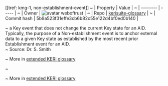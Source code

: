 [[tref: kmg-1, non-establishment-event]]
~ | Property | Value |
~ | -------- | ----- |
~ | Owner | ![avatar](https://avatars.githubusercontent.com/u/82824804?v=4) weboftrust |
~ | Repo | [kerisuite-glossary](https://github.com/weboftrust/kerisuite-glossary) |
~ | Commit hash | 5b9a523f31effe3cb6b82c55e122d4bf0ed0b140 |

~ a Key event that does not change the current Key state for an AID. Typically, the purpose of a Non-establishment event is to anchor external data to a given Key state as established by the most recent prior Establishment event for an AID.  
~ Source: Dr. S. Smith

~ More in <a href="https://weboftrust.github.io/WOT-terms/docs/glossary/non-establishment-event">extended KERI glossary</a>

~ <span style="display: none;">End of included external content. Add your optional custom content below.</span>

~ More in <a href="https://weboftrust.github.io/WOT-terms/docs/glossary/non-establishment-event">extended KERI glossary</a>
